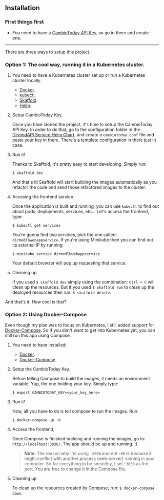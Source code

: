 ## Installation

### First things first

- You need to have a [CambioToday API Key](https://cambio.today/api), so go in there and create one.

---

There are three ways to setup this project.

### Option 1: The cool way, running it in a Kubernetes cluster.

1. You need to have a Kubernetes cluster set up or run a Kubernetes cluster locally.

   - [Docker](https://docs.docker.com/v17.12/install/).
   - [kubectl](https://kubernetes.io/es/docs/tasks/tools/install-kubectl/).
   - [Skaffold](https://skaffold.dev/docs/install/).
   - [Helm](https://github.com/helm/helm).

2. Setup CambioToday Key.

   Once you have cloned the project, it's time to setup the CambioToday API Key. 
   In order to do that, go to the configuration folder in the [DirmodAPI Service Helm Chart](https://github.com/germmand/DirmodApp/tree/master/chart/dirmodapp/charts/dirmodapiservice/configurations),
   and create a `cambiotoday.conf` file and paste your key in there. There's a template configuration in there just in case.

3. Run it!

   Thanks to Skaffold, it's pretty easy to start developing. Simply run:
   
   `$ skaffold dev`

   And that's it! Skaffold will start building the images automatically as you refactor the code and send those refactored images to the cluster.

4. Accesing the frontend service.

   Once the application is built and running, you can use `kubectl` to find out about pods, deployments, services, etc...
   Let's access the frontend, type:
 
   `$ kubectl get services`

    You're gonna find two services, pick the one called: `dirmodlbwebappservice`. 
    If you're using Minikube then you can find out its external IP by running:

    `$ minikube service dirmodlbwebappservice`

    Your default browser will pop up requesting that service.

5. Cleaning up

   If you used `$ skaffold dev` simply using the combination: `Ctrl + C` will clean up the resources.
   But if you used `$ skaffold run` to clean up the deployed resources then run: `$ skaffold delete`.

And that's it. How cool is that?

### Option 2: Using Docker-Compose

Even though my plan was to focus on Kubernetes, I still added support for [Docker-Compose](https://docs.docker.com/compose/).
So if you don't want to get into Kubernetes yet, you can still run this app using Compose.

1. You need to have installed:

   - [Docker](https://docs.docker.com/v17.12/install/).
   - [Docker-Compose](https://docs.docker.com/compose/install/).

2. Setup the CambioToday Key.

   Before telling Compose to build the images, it needs an environment variable. Yup, the one holding your key.
   Simply type:

   `$ export CAMBIOTODAY_KEY=<your_key_here>`

3. Run it!

   Now, all you have to do is tell compose to run the images. Run:

   `$ docker-compose up -d`

4. Access the frontend,

   Once Compose is finished building and running the images, go to: `http://localhost:3030/`. The app should be up and running. :)
   > **Note**: The reason why I'm using `:3030` and not `:80` is because it might conflict with another process (web-server) running in your computer.
   > So for everything to be smoothly, I set `:3030` as the port. You are free to change it in the Compose file.

5. Cleaning up

   To clean up the resources created by Compose, run: `$ docker-compose down`.
